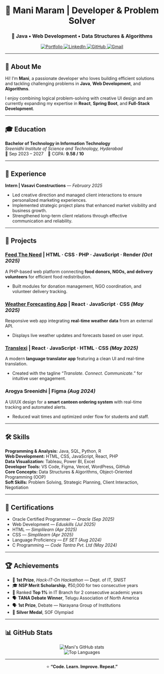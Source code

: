 <div align="center">

# 🧠 Mani Maram | Developer & Problem Solver  

### 🚀 Java • Web Development • Data Structures & Algorithms  

<p>
  <a href="https://mani-maram-portfolio.onrender.com/" target="_blank">
    <img src="https://img.shields.io/badge/Portfolio-000000?style=for-the-badge&logo=vercel&logoColor=white" alt="Portfolio"/>
  </a>
  <a href="https://www.linkedin.com/in/mvsnagamani/" target="_blank">
    <img src="https://img.shields.io/badge/LinkedIn-0A66C2?style=for-the-badge&logo=linkedin&logoColor=white" alt="LinkedIn"/>
  </a>
  <a href="https://github.com/manimaram" target="_blank">
    <img src="https://img.shields.io/badge/GitHub-181717?style=for-the-badge&logo=github&logoColor=white" alt="GitHub"/>
  </a>
  <a href="mailto:manimaram781@gmail.com">
    <img src="https://img.shields.io/badge/Gmail-D14836?style=for-the-badge&logo=gmail&logoColor=white" alt="Gmail"/>
  </a>
</p>

</div>

---

## 👋 About Me  

Hi! I’m **Mani**, a passionate developer who loves building efficient solutions and tackling challenging problems in **Java**, **Web Development**, and **Algorithms**.  

I enjoy combining logical problem-solving with creative UI design and am currently expanding my expertise in **React**, **Spring Boot**, and **Full-Stack Development**.  

---

## 🎓 Education  

**Bachelor of Technology in Information Technology**  
_Sreenidhi Institute of Science and Technology, Hyderabad_  
📅 Sep 2023 – 2027 🎯 CGPA: **9.58 / 10**

---

## 💼 Experience  

**Intern | Vasavi Constructions** — _February 2025_  
- Led creative direction and managed client interactions to ensure personalized marketing experiences.  
- Implemented strategic project plans that enhanced market visibility and business growth.  
- Strengthened long-term client relations through effective communication and reliability.  

---

## 🧩 Projects  

### [Feed The Need](http://feed-the-need.infinityfreeapp.com/) | HTML · CSS · PHP · JavaScript · Render _(Oct 2025)_  
A PHP-based web platform connecting **food donors, NGOs, and delivery volunteers** for efficient food redistribution.  
- Built modules for donation management, NGO coordination, and volunteer delivery tracking.  

### [Weather Forecasting App](https://manimaram.github.io/weather-forecasting/) | React · JavaScript · CSS _(May 2025)_  
Responsive web app integrating **real-time weather data** from an external API.  
- Displays live weather updates and forecasts based on user input.  

### [Translexi](https://manimaram.github.io/Translex/) | React · JavaScript · HTML · CSS _(May 2025)_  
A modern **language translator app** featuring a clean UI and real-time translation.  
- Created with the tagline “_Translate. Connect. Communicate._” for intuitive user engagement.  

### Arogya Sreenidhi | Figma _(Aug 2024)_  
A UI/UX design for a **smart canteen ordering system** with real-time tracking and automated alerts.  
- Reduced wait times and optimized order flow for students and staff.  

---

## 🛠️ Skills  

**Programming & Analysis:** Java, SQL, Python, R  
**Web Development:** HTML, CSS, JavaScript, React, PHP  
**Data Visualization:** Tableau, Power BI, Excel  
**Developer Tools:** VS Code, Figma, Vercel, WordPress, GitHub  
**Core Concepts:** Data Structures & Algorithms, Object-Oriented Programming (OOP)  
**Soft Skills:** Problem Solving, Strategic Planning, Client Interaction, Negotiation  

---

## 🏅 Certifications  

- Oracle Certified Programmer — _Oracle (Sep 2025)_  
- Web Development — _Eduskills (Jul 2025)_  
- HTML — _Simplilearn (Apr 2025)_  
- CSS — _Simplilearn (Apr 2025)_  
- Language Proficiency — _EF SET (Aug 2024)_  
- C Programming — _Code Tantra Pvt. Ltd (May 2024)_  

---

## 🏆 Achievements  

- 🥇 **1st Prize**, *Hack-IT-On Hackathon* — Dept. of IT, SNIST  
- 🎓 **NSP Merit Scholarship**, ₹50,000 for two consecutive years  
- 🏅 Ranked **Top 1%** in IT Branch for 2 consecutive academic years  
- 🗣️ **TANA Debate Winner**, Telugu Association of North America  
- 🗣️ **1st Prize**, Debate — Narayana Group of Institutions  
- 🥈 **Silver Medal**, SOF Olympiad  

---

## 📊 GitHub Stats  

<div align="center">

![Mani's GitHub stats](https://github-readme-stats.vercel.app/api?username=manimaram&show_icons=true&theme=tokyonight)  
![Top Languages](https://github-readme-stats.vercel.app/api/top-langs/?username=manimaram&layout=compact&theme=tokyonight)  

</div>

---

<div align="center">
  
⭐ **“Code. Learn. Improve. Repeat.”**
  
</div>
